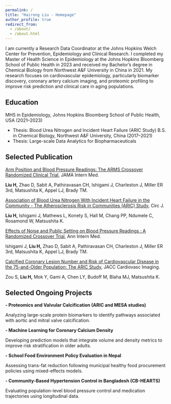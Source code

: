 ```yaml
---
permalink: /
title: "Hairong Liu - Homepage"
author_profile: true
redirect_from: 
  - /about/
  - /about.html
---
```


I am currently a Research Data Coordinator at the Johns Hopkins Welch Center for Prevention, Epidemiology and Clinical Research. I completed my Master of Health Science in Epidemiology at the Johns Hopkins Bloomberg School of Public Health in 2023 and received my Bachelor’s degree in Chemical Biology from Northwest A&F University in China in 2021. My research focuses on cardiovascular epidemiology, particularly biomarker discovery, coronary artery calcium imaging, and proteomic profiling to improve risk prediction and clinical care in aging populations.

Education
------
MHS in Epidemiology, Johns Hopkins Bloomberg School of Public Health, USA (2021–2023)
- Thesis: Blood Urea Nitrogen and Incident Heart Failure (ARIC Study)
B.S. in Chemical Biology, Northwest A&F University, China (2017–2021)
- Thesis: Large-scale Data Analytics for Biopharmaceuticals

Selected Publication
------
[Arm Position and Blood Pressure Readings: The ARMS Crossover Randomized Clinical Trial](https://jamanetwork.com/journals/jamainternalmedicine/fullarticle/2824754), JAMA Intern Med.

**Liu H,** Zhao D, Sabit A, Pathiravasan CH, Ishigami J, Charleston J, Miller ER 3rd, Matsushita K, Appel LJ, Brady TM. 

[Association of Blood Urea Nitrogen With Incident Heart Failure in the Community - The Atherosclerosis Risk in Communities (ARIC) Study](https://www.jstage.jst.go.jp/article/circj/89/10/89_CJ-24-0502/_article), Circ J.

**Liu H,** Ishigami J, Mathews L, Konety S, Hall M, Chang PP, Ndumele C, Rosamond W, Matsushita K.

[Effects of Noise and Public Setting on Blood Pressure Readings : A Randomized Crossover Trial](https://www.acpjournals.org/doi/10.7326/ANNALS-24-00873?url_ver=Z39.88-2003&rfr_id=ori:rid:crossref.org&rfr_dat=cr_pub%20%200pubmed), Ann Intern Med.

Ishigami J, **Liu H,** Zhao D, Sabit A, Pathiravasan CH, Charleston J, Miller ER 3rd, Matsushita K, Appel LJ, Brady TM.

[Calcified Coronary Lesion Number and Risk of Cardiovascular Disease in the 75-and-Older Population: The ARIC Study](https://www.jacc.org/doi/10.1016/j.jcmg.2025.05.014), JACC Cardiovasc Imaging.

Zou S, **Liu H,** Mok Y, Gami A, Chen LY, Budoff M, Blaha MJ, Matsushita K.

Selected Ongoing Projects
------
**- Proteomics and Valvular Calcification (ARIC and MESA studies)**

Analyzing large-scale protein biomarkers to identify pathways associated with aortic and mitral valve calcification.

**- Machine Learning for Coronary Calcium Density**

Developing prediction models that integrate volume and density metrics to improve risk stratification in older adults.

**- School Food Environment Policy Evaluation in Nepal**

Assessing trans-fat reduction following municipal healthy food procurement policies using mixed-effects models.

**- Community-Based Hypertension Control in Bangladesh (CB-HEARTS)**

Evaluating population-level blood pressure control and medication trajectories using longitudinal data.
